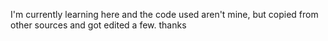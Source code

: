 I'm currently learning here and the code used aren't mine, but copied from other sources and got edited a few. thanks
